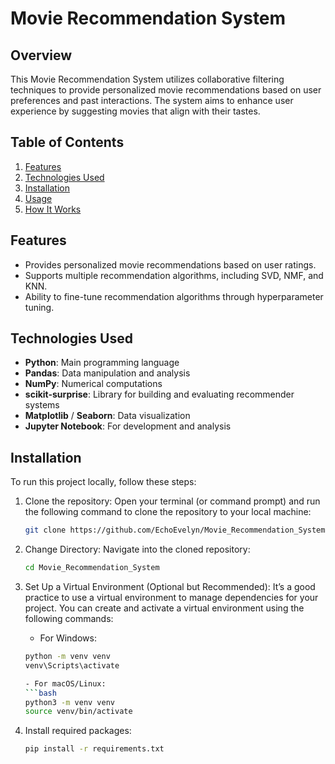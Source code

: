 # Movie Recommendation System

## Overview
This Movie Recommendation System utilizes collaborative filtering techniques to provide personalized movie recommendations based on user preferences and past interactions. The system aims to enhance user experience by suggesting movies that align with their tastes.

## Table of Contents
1. [Features](#features)
2. [Technologies Used](#technologies-used)
3. [Installation](#installation)
4. [Usage](#usage)
5. [How It Works](#how-it-works)

## Features
- Provides personalized movie recommendations based on user ratings.
- Supports multiple recommendation algorithms, including SVD, NMF, and KNN.
- Ability to fine-tune recommendation algorithms through hyperparameter tuning.

## Technologies Used
- **Python**: Main programming language
- **Pandas**: Data manipulation and analysis
- **NumPy**: Numerical computations
- **scikit-surprise**: Library for building and evaluating recommender systems
- **Matplotlib** / **Seaborn**: Data visualization
- **Jupyter Notebook**: For development and analysis

## Installation
To run this project locally, follow these steps:

1. Clone the repository: Open your terminal (or command prompt) and run the following command to clone the repository to your local machine:
   ```bash
   git clone https://github.com/EchoEvelyn/Movie_Recommendation_System.git

2. Change Directory: Navigate into the cloned repository:
   ```bash
   cd Movie_Recommendation_System

3. Set Up a Virtual Environment (Optional but Recommended): It’s a good practice to use a virtual environment to manage dependencies for your project. You can create and activate a virtual environment using the following commands:

   - For Windows:
   ```bash
   python -m venv venv
   venv\Scripts\activate

   - For macOS/Linux:
   ```bash
   python3 -m venv venv
   source venv/bin/activate

4. Install required packages:
   ```bash
   pip install -r requirements.txt
